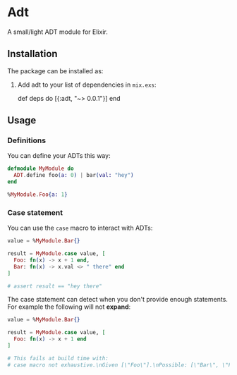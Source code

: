 # Adt

A small/light ADT module for Elixir.

## Installation

The package can be installed as:

  1. Add adt to your list of dependencies in `mix.exs`:

        def deps do
          [{:adt, "~> 0.0.1"}]
        end

## Usage

### Definitions

You can define your ADTs this way:

```elixir
defmodule MyModule do
  ADT.define foo(a: 0) | bar(val: "hey")
end

%MyModule.Foo{a: 1}
```

### Case statement

You can use the `case` macro to interact with ADTs:

```elixir
value = %MyModule.Bar{}

result = MyModule.case value, [
  Foo: fn(x) -> x + 1 end,
  Bar: fn(x) -> x.val <> " there" end
]

# assert result == "hey there"
```

The case statement can detect when you don't provide enough statements. For example the following will not **expand**:

```elixir
value = %MyModule.Bar{}

result = MyModule.case value, [
  Foo: fn(x) -> x + 1 end
]

# This fails at build time with:
# case macro not exhaustive.\nGiven [\"Foo\"].\nPossible: [\"Bar\", \"Foo\"].
```
